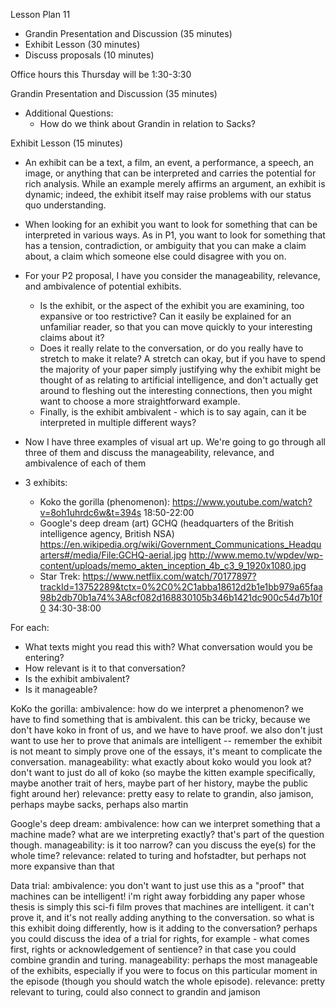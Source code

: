 Lesson Plan 11

- Grandin Presentation and Discussion (35 minutes)
- Exhibit Lesson (30 minutes)
- Discuss proposals (10 minutes)

Office hours this Thursday will be 1:30-3:30

Grandin Presentation and Discussion (35 minutes)
- Additional Questions:
  - How do we think about Grandin in relation to Sacks?

Exhibit Lesson (15 minutes)
- An exhibit can be a text, a film, an event, a performance, a speech, an image, or anything that can be interpreted and carries the potential for rich analysis. While an example merely affirms an argument, an exhibit is dynamic; indeed, the exhibit itself may raise problems with our status quo understanding.
- When looking for an exhibit you want to look for something that can be interpreted in various ways. As in P1, you want to look for something that has a tension, contradiction, or ambiguity that you can make a claim about, a claim which someone else could disagree with you on.
- For your P2 proposal, I have you consider the manageability, relevance, and ambivalence of potential exhibits.
  - Is the exhibit, or the aspect of the exhibit you are examining, too expansive or too restrictive? Can it easily be explained for an unfamiliar reader, so that you can move quickly to your interesting claims about it?
  - Does it really relate to the conversation, or do you really have to stretch to make it relate? A stretch can okay, but if you have to spend the majority of your paper simply justifying why the exhibit might be thought of as relating to artificial intelligence, and don't actually get around to fleshing out the interesting connections, then you might want to choose a more straightforward example.
  - Finally, is the exhibit ambivalent - which is to say again, can it be interpreted in multiple different ways?
- Now I have three examples of visual art up. We're going to go through all three of them and discuss the manageability, relevance, and ambivalence of each of them

- 3 exhibits:
  - Koko the gorilla (phenomenon): https://www.youtube.com/watch?v=8oh1uhrdc6w&t=394s 18:50-22:00
  - Google's deep dream (art) GCHQ (headquarters of the British intelligence agency, British NSA)
https://en.wikipedia.org/wiki/Government_Communications_Headquarters#/media/File:GCHQ-aerial.jpg
   http://www.memo.tv/wpdev/wp-content/uploads/memo_akten_inception_4b_c3_9_1920x1080.jpg
  - Star Trek: https://www.netflix.com/watch/70177897?trackId=13752289&tctx=0%2C0%2C1abba18612d2b1e1bb979a65faa98b2db70b1a74%3A8cf082d168830105b346b1421dc900c54d7b10f0 34:30-38:00

For each:
- What texts might you read this with? What conversation would you be entering?
- How relevant is it to that conversation?
- Is the exhibit ambivalent?
- Is it manageable?

KoKo the gorilla: ambivalence: how do we interpret a phenomenon? we have to find something that is ambivalent. this can be tricky, because we don't have koko in front of us, and we have to have proof. we also don't just want to use her to prove that animals are intelligent -- remember the exhibit is not meant to simply prove one of the essays, it's meant to complicate the conversation. manageability: what exactly about koko would you look at? don't want to just do all of koko (so maybe the kitten example specifically, maybe another trait of hers, maybe part of her history, maybe the public fight around her) relevance: pretty easy to relate to grandin, also jamison, perhaps maybe sacks, perhaps also martin

Google's deep dream: ambivalence: how can we interpret something that a machine made? what are we interpreting exactly? that's part of the question though. manageability: is it too narrow? can you discuss the eye(s) for the whole time? relevance: related to turing and hofstadter, but perhaps not more expansive than that

Data trial: ambivalence: you don't want to just use this as a "proof" that machines can be intelligent! i'm right away forbidding any paper whose thesis is simply this sci-fi film proves that machines are intelligent. it can't prove it, and it's not really adding anything to the conversation. so what is this exhibit doing differently, how is it adding to the conversation? perhaps you could discuss the idea of a trial for rights, for example - what comes first, rights or acknowledgement of sentience? in that case you could combine grandin and turing. manageability: perhaps the most manageable of the exhibits, especially if you were to focus on this particular moment in the episode (though you should watch the whole episode). relevance: pretty relevant to turing, could also connect to grandin and jamison 

